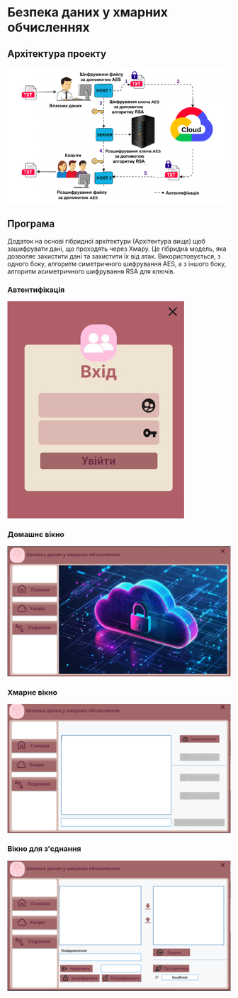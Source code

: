 # Безпека даних у хмарних обчисленнях

## Архітектура проекту
![img.png](img.png)

## Програма
<P>Додаток на основі гібридної архітектури (Архітектура вище)
щоб зашифрувати дані, що проходять через Хмару.
Це гібридна модель, яка дозволяє захистити дані та захистити їх від атак. Використовується,
з одного боку, алгоритм симетричного шифрування AES, а з іншого боку, алгоритм асиметричного шифрування RSA
для ключів.</p>

###	Автентифікація

![img_1.png](img_1.png)

### Домашнє вікно

![img_2.png](img_2.png)

### Хмарне вікно

![img_3.png](img_3.png)

### Вікно для з'єднання

![img_4.png](img_4.png)


